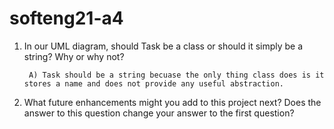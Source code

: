 # softeng21-a4

1. In our UML diagram, should Task be a class or should it simply be a string?  Why or why not?

        A) Task should be a string becuase the only thing class does is it stores a name and does not provide any useful abstraction. 
3. What future enhancements might you add to this project next?  Does the answer to this question change your answer to the first question?
